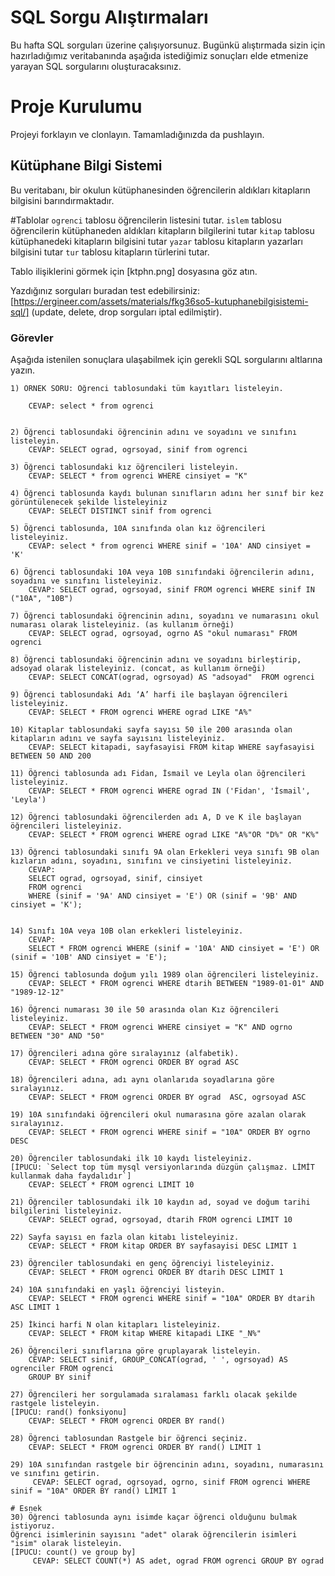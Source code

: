 # SQL Sorgu Alıştırmaları

Bu hafta SQL sorguları üzerine çalışıyorsunuz. Bugünkü alıştırmada sizin için hazırladığımız veritabanında aşağıda istediğimiz sonuçları elde etmenize yarayan SQL sorgularını oluşturacaksınız.

# Proje Kurulumu
Projeyi forklayın ve clonlayın. Tamamladığınızda da pushlayın.

## Kütüphane Bilgi Sistemi

Bu veritabanı, bir okulun kütüphanesinden öğrencilerin aldıkları kitapların bilgisini barındırmaktadır.

#Tablolar 
`ogrenci` tablosu öğrencilerin listesini tutar.
`islem` tablosu öğrencilerin kütüphaneden aldıkları kitapların bilgilerini tutar
`kitap` tablosu kütüphanedeki kitapların bilgisini tutar
`yazar` tablosu kitapların yazarları bilgisini tutar
`tur` tablosu kitapların türlerini tutar.

Tablo ilişiklerini görmek için [ktphn.png] dosyasına göz atın.

Yazdığınız sorguları buradan test edebilirsiniz: [https://ergineer.com/assets/materials/fkg36so5-kutuphanebilgisistemi-sql/] (update, delete, drop sorguları iptal edilmiştir).

### Görevler

Aşağıda istenilen sonuçlara ulaşabilmek için gerekli SQL sorgularını altlarına yazın. 


	1) ÖRNEK SORU: Öğrenci tablosundaki tüm kayıtları listeleyin.
	
		CEVAP: select * from ogrenci

	
	2) Öğrenci tablosundaki öğrencinin adını ve soyadını ve sınıfını listeleyin.
	    CEVAP: SELECT ograd, ogrsoyad, sinif from ogrenci
	
	3) Öğrenci tablosundaki kız öğrencileri listeleyin. 
	    CEVAP: SELECT * from ogrenci WHERE cinsiyet = "K"
	
	4) Öğrenci tablosunda kaydı bulunan sınıfların adını her sınıf bir kez görüntülenecek şekilde listeleyiniz
	    CEVAP: SELECT DISTINCT sinif from ogrenci
	
	5) Öğrenci tablosunda, 10A sınıfında olan kız öğrencileri listeleyiniz.
	    CEVAP: select * from ogrenci WHERE sinif = '10A' AND cinsiyet = 'K'
	
	6) Öğrenci tablosundaki 10A veya 10B sınıfındaki öğrencilerin adını, soyadını ve sınıfını listeleyiniz.
	    CEVAP: SELECT ograd, ogrsoyad, sinif FROM ogrenci WHERE sinif IN ("10A", "10B")
	
	7) Öğrenci tablosundaki öğrencinin adını, soyadını ve numarasını okul numarası olarak listeleyiniz. (as kullanım örneği)
	    CEVAP: SELECT ograd, ogrsoyad, ogrno AS "okul numarası" FROM ogrenci
	
	8) Öğrenci tablosundaki öğrencinin adını ve soyadını birleştirip, adsoyad olarak listeleyiniz. (concat, as kullanım örneği)
	    CEVAP: SELECT CONCAT(ograd, ogrsoyad) AS "adsoyad"  FROM ogrenci
	
	9) Öğrenci tablosundaki Adı ‘A’ harfi ile başlayan öğrencileri listeleyiniz.
	    CEVAP: SELECT * FROM ogrenci WHERE ograd LIKE "A%"
	
	10) Kitaplar tablosundaki sayfa sayısı 50 ile 200 arasında olan kitapların adını ve sayfa sayısını listeleyiniz.
        CEVAP: SELECT kitapadi, sayfasayisi FROM kitap WHERE sayfasayisi BETWEEN 50 AND 200

	11) Öğrenci tablosunda adı Fidan, İsmail ve Leyla olan öğrencileri listeleyiniz.
	    CEVAP: SELECT * FROM ogrenci WHERE ograd IN ('Fidan', 'İsmail', 'Leyla')
	
	12) Öğrenci tablosundaki öğrencilerden adı A, D ve K ile başlayan öğrencileri listeleyiniz.
	    CEVAP: SELECT * FROM ogrenci WHERE ograd LIKE "A%"OR "D%" OR "K%"
	
	13) Öğrenci tablosundaki sınıfı 9A olan Erkekleri veya sınıfı 9B olan kızların adını, soyadını, sınıfını ve cinsiyetini listeleyiniz.
	    CEVAP:
	    SELECT ograd, ogrsoyad, sinif, cinsiyet
        FROM ogrenci
        WHERE (sinif = '9A' AND cinsiyet = 'E') OR (sinif = '9B' AND cinsiyet = 'K');
 
	
	14) Sınıfı 10A veya 10B olan erkekleri listeleyiniz.
	    CEVAP:
		SELECT * FROM ogrenci WHERE (sinif = '10A' AND cinsiyet = 'E') OR (sinif = '10B' AND cinsiyet = 'E');
	
	15) Öğrenci tablosunda doğum yılı 1989 olan öğrencileri listeleyiniz.
	    CEVAP: SELECT * FROM ogrenci WHERE dtarih BETWEEN "1989-01-01" AND "1989-12-12"
	
	16) Öğrenci numarası 30 ile 50 arasında olan Kız öğrencileri listeleyiniz.
	    CEVAP: SELECT * FROM ogrenci WHERE cinsiyet = "K" AND ogrno BETWEEN "30" AND "50"
	
	17) Öğrencileri adına göre sıralayınız (alfabetik).
	    CEVAP: SELECT * FROM ogrenci ORDER BY ograd ASC
	
	18) Öğrencileri adına, adı aynı olanlarıda soyadlarına göre sıralayınız.
	    CEVAP: SELECT * FROM ogrenci ORDER BY ograd  ASC, ogrsoyad ASC

	19) 10A sınıfındaki öğrencileri okul numarasına göre azalan olarak sıralayınız.
	    CEVAP: SELECT * FROM ogrenci WHERE sinif = "10A" ORDER BY ogrno DESC
	
	20) Öğrenciler tablosundaki ilk 10 kaydı listeleyiniz.
	[İPUCU: `Select top tüm mysql versiyonlarında düzgün çalışmaz. LİMİT kullanmak daha faydalıdır`]
	    CEVAP: SELECT * FROM ogrenci LIMIT 10
	
	21) Öğrenciler tablosundaki ilk 10 kaydın ad, soyad ve doğum tarihi bilgilerini listeleyiniz.
	    CEVAP: SELECT ograd, ogrsoyad, dtarih FROM ogrenci LIMIT 10
	
	22) Sayfa sayısı en fazla olan kitabı listeleyiniz.
	    CEVAP: SELECT * FROM kitap ORDER BY sayfasayisi DESC LIMIT 1
	
	23) Öğrenciler tablosundaki en genç öğrenciyi listeleyiniz.
	    CEVAP: SELECT * FROM ogrenci ORDER BY dtarih DESC LIMIT 1
	
	24) 10A sınıfındaki en yaşlı öğrenciyi listeyin.
	    CEVAP: SELECT * FROM ogrenci WHERE sinif = "10A" ORDER BY dtarih ASC LIMIT 1
	
	25) İkinci harfi N olan kitapları listeleyiniz.
	    CEVAP: SELECT * FROM kitap WHERE kitapadi LIKE "_N%"
	
	26) Öğrencileri sınıflarına göre gruplayarak listeleyin.
	    CEVAP: SELECT sinif, GROUP_CONCAT(ograd, ' ', ogrsoyad) AS ogrenciler FROM ogrenci
        GROUP BY sinif

	27) Öğrencileri her sorgulamada sıralaması farklı olacak şekilde rastgele listeleyin. 
	[İPUCU: rand() fonksiyonu]
	    CEVAP: SELECT * FROM ogrenci ORDER BY rand()
	
	28) Öğrenci tablosundan Rastgele bir öğrenci seçiniz.
	    CEVAP: SELECT * FROM ogrenci ORDER BY rand() LIMIT 1
	
	29) 10A sınıfından rastgele bir öğrencinin adını, soyadını, numarasını ve sınıfını getirin.
	     CEVAP: SELECT ograd, ogrsoyad, ogrno, sinif FROM ogrenci WHERE sinif = "10A" ORDER BY rand() LIMIT 1
	
	# Esnek
	30) Öğrenci tablosunda aynı isimde kaçar öğrenci olduğunu bulmak istiyoruz. 
	Öğrenci isimlerinin sayısını "adet" olarak öğrencilerin isimleri "isim" olarak listeleyin. 
	[İPUCU: count() ve group by]
         CEVAP: SELECT COUNT(*) AS adet, ograd FROM ogrenci GROUP BY ograd
